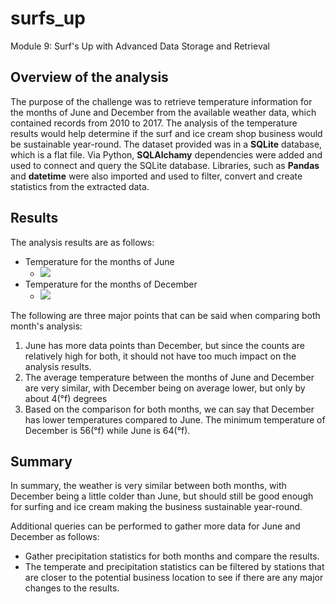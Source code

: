 # surfs_up
Module 9: Surf's Up with Advanced Data Storage and Retrieval

## Overview of the analysis
The purpose of the challenge was to retrieve temperature information for the months of June and December from the available weather data, which contained records from 2010 to 2017.  The analysis of the temperature results would help determine if the surf and ice cream shop business would be sustainable year-round.  The dataset provided was in a **SQLite** database, which is a flat file.  Via Python, **SQLAlchamy** dependencies were added and used to connect and query the SQLite database.  Libraries, such as **Pandas** and **datetime** were also imported and used to filter, convert and create statistics from the extracted data.


## Results
The analysis results are as follows:

- Temperature for the months of June
    - <image src="./Results/Months_of_June_Temps.PNG"><b></b>
- Temperature for the months of December
    - <image src="./Results/Months_of_December_Temps.PNG"><b></b>

The following are three major points that can be said when comparing both month's analysis:
1) June has more data points than December, but since the counts are relatively high for both, it should not have too much impact on the analysis results.
2) The average temperature between the months of June and December are very similar, with December being on average lower, but only by about 4(°f) degrees
3) Based on the comparison for both months, we can say that December has lower temperatures compared to June.  The minimum temperature of December is 56(°f) while June is 64(°f).

## Summary
In summary, the weather is very similar between both months, with December being a little colder than June, but should still be good enough for surfing and ice cream making the business sustainable year-round.

Additional queries can be performed to gather more data for June and December as follows:
- Gather precipitation statistics for both months and compare the results.
- The temperate and precipitation statistics can be filtered by stations that are closer to the potential business location to see if there are any major changes to the results.
